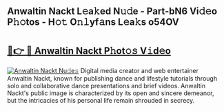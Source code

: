 ## Anwaltin Nackt L𝚎a𝚔ed N𝚞𝚍e - Part-bN6 Vi𝚍𝚎o P𝚑𝚘tos - H𝚘𝚝 O𝚗𝚕yf𝚊ns L𝚎a𝚔s o54OV

# <h2><a href="http://kf5vx2q.oniu.top/?m=Anwaltin+Nackt">🔗👉 🔴 Anwaltin Nackt P𝚑ot𝚘𝚜 V𝚒d𝚎o</a></h2>

[![Anwaltin Nackt Nu𝚍e𝚜](https://i.imgur.com/0qMVB7G.gif)](http://kf5vx2q.oniu.top/?m=Anwaltin+Nackt)
Digital media creator and web entertainer Anwaltin Nackt, known for publishing dance and lifestyle tutorials through solo and collaborative dance presentations and brief videos. Anwaltin Nackt's public image is characterized by its open and sincere demeanor, but the intricacies of his personal life remain shrouded in secrecy.  
